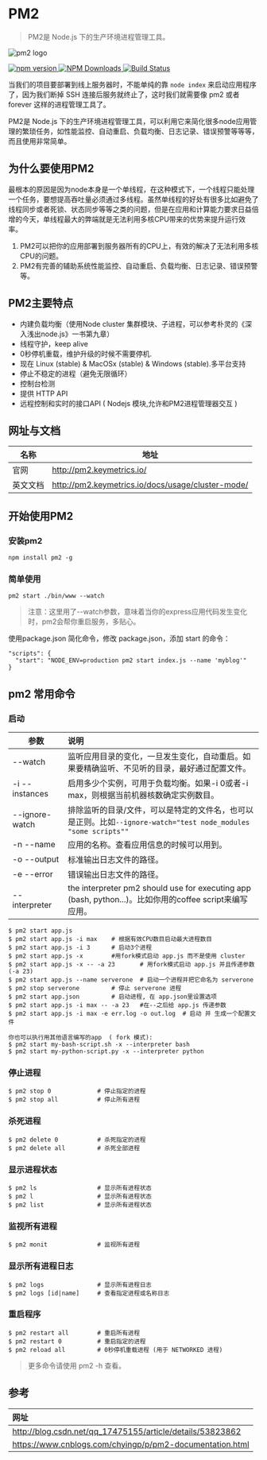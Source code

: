 # PM2

> PM2是 Node.js 下的生产环境进程管理工具。


![pm2 logo](/blog/img/node/pm2-v4.png) 


[![npm version](https://badge.fury.io/js/pm2.svg) ](https://badge.fury.io/js/pm2)[![NPM Downloads](https://img.shields.io/npm/dm/pm2.svg?style=flat-square) ](https://www.npmjs.com/package/pm2)[![Build Status](https://travis-ci.org/Unitech/pm2.svg?branch=master) ](https://travis-ci.org/Unitech/pm2)



当我们的项目要部署到线上服务器时，不能单纯的靠 `node index` 来启动应用程序了，因为我们断掉 SSH 连接后服务就终止了，这时我们就需要像 pm2 或者 forever 这样的进程管理工具了。

PM2是 Node.js 下的生产环境进程管理工具，可以利用它来简化很多node应用管理的繁琐任务，如性能监控、自动重启、负载均衡、日志记录、错误预警等等等，而且使用非常简单。

## 为什么要使用PM2

最根本的原因是因为node本身是一个单线程，在这种模式下，一个线程只能处理一个任务，要想提高吞吐量必须通过多线程。虽然单线程的好处有很多比如避免了线程同步或者死锁、状态同步等等之类的问题，但是在应用和计算能力要求日益倍增的今天，单线程最大的弊端就是无法利用多核CPU带来的优势来提升运行效率。

1. PM2可以把你的应用部署到服务器所有的CPU上，有效的解决了无法利用多核CPU的问题。
2. PM2有完善的辅助系统性能监控、自动重启、负载均衡、日志记录、错误预警等。

## PM2主要特点

- 内建负载均衡（使用Node cluster 集群模块、子进程，可以参考朴灵的《深入浅出node.js》一书第九章）
- 线程守护，keep alive
- 0秒停机重载，维护升级的时候不需要停机.
- 现在 Linux (stable) & MacOSx (stable) & Windows (stable).多平台支持
- 停止不稳定的进程（避免无限循环）
- 控制台检测
- 提供 HTTP API
- 远程控制和实时的接口API ( Nodejs 模块,允许和PM2进程管理器交互 )

## 网址与文档

| 名称     | 地址                                                |
| -------- | --------------------------------------------------- |
| 官网     | <http://pm2.keymetrics.io/>                         |
| 英文文档 | <http://pm2.keymetrics.io/docs/usage/cluster-mode/> |

## 开始使用PM2

### 安装pm2

```
npm install pm2 -g
```

### 简单使用

```
pm2 start ./bin/www --watch
```

> 注意：这里用了--watch参数，意味着当你的express应用代码发生变化时，pm2会帮你重启服务，多贴心。

使用package.json 简化命令，修改 package.json，添加 start 的命令：

```
"scripts": {
  "start": "NODE_ENV=production pm2 start index.js --name 'myblog'"
}
```

## pm2 常用命令

### 启动

| 参数           | 说明                                                         |
| -------------- | :----------------------------------------------------------- |
| --watch        | 监听应用目录的变化，一旦发生变化，自动重启。如果要精确监听、不见听的目录，最好通过配置文件。 |
| -i --instances | 启用多少个实例，可用于负载均衡。如果-i 0或者-i max，则根据当前机器核数确定实例数目。 |
| --ignore-watch | 排除监听的目录/文件，可以是特定的文件名，也可以是正则。比如`--ignore-watch="test node_modules "some scripts""` |
| -n --name      | 应用的名称。查看应用信息的时候可以用到。                     |
| -o --output    | 标准输出日志文件的路径。                                     |
| -e --error     | 错误输出日志文件的路径。                                     |
| --interpreter  | the interpreter pm2 should use for executing app (bash, python...)。比如你用的coffee script来编写应用。 |

```
$ pm2 start app.js
$ pm2 start app.js -i max    # 根据有效CPU数目启动最大进程数目
$ pm2 start app.js -i 3      # 启动3个进程
$ pm2 start app.js -x        #用fork模式启动 app.js 而不是使用 cluster
$ pm2 start app.js -x -- -a 23       # 用fork模式启动 app.js 并且传递参数 (-a 23)
$ pm2 start app.js --name serverone  # 启动一个进程并把它命名为 serverone
$ pm2 stop serverone         # 停止 serverone 进程
$ pm2 start app.json         # 启动进程, 在 app.json里设置选项
$ pm2 start app.js -i max -- -a 23   #在--之后给 app.js 传递参数
$ pm2 start app.js -i max -e err.log -o out.log  # 启动 并 生成一个配置文件

你也可以执行用其他语言编写的app  ( fork 模式):
$ pm2 start my-bash-script.sh -x --interpreter bash
$ pm2 start my-python-script.py -x --interpreter python
```

### 停止进程

```
$ pm2 stop 0             # 停止指定的进程
$ pm2 stop all           # 停止所有进程
```

### 杀死进程

```
$ pm2 delete 0           # 杀死指定的进程
$ pm2 delete all         # 杀死全部进程
```

### 显示进程状态

```
$ pm2 ls                 # 显示所有进程状态
$ pm2 l                  # 显示所有进程状态
$ pm2 list               # 显示所有进程状态
```

### 监视所有进程

```
$ pm2 monit              # 监视所有进程
```

### 显示所有进程日志

```
$ pm2 logs               # 显示所有进程日志
$ pm2 logs [id|name]     # 查看指定进程或名称日志
```

### 重启程序

```
$ pm2 restart all        # 重启所有进程
$ pm2 restart 0          # 重启指定的进程
$ pm2 reload all         # 0秒停机重载进程 (用于 NETWORKED 进程)
```

> 更多命令请使用 pm2 -h 查看。

## 参考

| 网址                                                        |
| :---------------------------------------------------------- |
| <http://blog.csdn.net/qq_17475155/article/details/53823862> |
| <https://www.cnblogs.com/chyingp/p/pm2-documentation.html>  |
